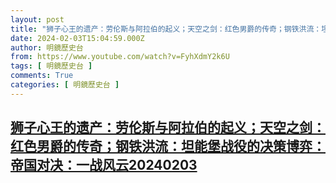 ```yaml
---
layout: post
title: "狮子心王的遗产：劳伦斯与阿拉伯的起义；天空之剑：红色男爵的传奇；钢铁洪流：坦能堡战役的决策博弈：帝国对决：一战风云20240203"
date: 2024-02-03T15:04:59.000Z
author: 明鏡歷史台
from: https://www.youtube.com/watch?v=FyhXdmY2k6U
tags: [ 明鏡歷史台 ]
comments: True
categories: [ 明鏡歷史台 ]
---
```

<!--1706972699000-->
[狮子心王的遗产：劳伦斯与阿拉伯的起义；天空之剑：红色男爵的传奇；钢铁洪流：坦能堡战役的决策博弈：帝国对决：一战风云20240203](https://www.youtube.com/watch?v=FyhXdmY2k6U)
------

<div>

</div>
